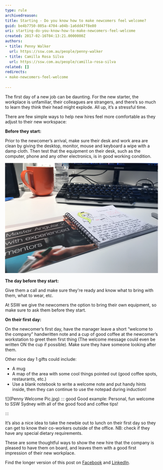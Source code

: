 ```yaml
---
type: rule
archivedreason: 
title: Starting - Do you know how to make newcomers feel welcome?
guid: be4b7750-805a-4704-a04b-1a6dd47f8e80
uri: starting-do-you-know-how-to-make-newcomers-feel-welcome
created: 2017-02-16T04:13:21.0000000Z
authors:
- title: Penny Walker
  url: https://ssw.com.au/people/penny-walker
- title: Camilla Rosa Silva
  url: https://ssw.com.au/people/camilla-rosa-silva
related: []
redirects:
- make-newcomers-feel-welcome

---
```


The first day of a new job can be daunting.  For the new starter, the workplace is unfamiliar, their colleagues are strangers, and there’s so much to learn they think their head might explode. All up, it’s a stressful time.

There are few simple ways to help new hires feel more comfortable as they adjust to their new workspace:

<!--endintro-->

**Before they start:**

Prior to the newcomer’s arrival, make sure their desk and work area are clean by giving the desktop, monitor, mouse and keyboard a wipe with a damp cloth. Then test that the equipment on their desk, such as the computer, phone and any other electronics, is in good working condition.

![](Welcome-Shot.jpg)

**The day before they start:**

Give them a call and make sure they're ready and know what to bring with them, what to wear, etc.

At SSW we give the newcomers the option to bring their own equipment, so make sure to ask them before they start.

**On their first day:**

On the newcomer’s first day, have the manager leave a short “welcome to the company” handwritten note and a cup of good coffee at the newcomer’s workstation to greet them first thing (The welcome message could even be written ON the cup if possible). Make sure they have someone looking after them.

Other nice day 1 gifts could include:

* A mug
* A map of the area with some cool things pointed out (good coffee spots, restaurants, etc.)
* Use a blank notebook to write a welcome note and put handy hints inside, then they can continue to use the notepad during induction!


![](Penny Welcome Pic.jpg)
::: good
Good example: Personal, fun welcome to SSW Sydney with all of the good food and coffee tips!


:::


It’s also a nice idea to take the newbie out to lunch on their first day so they can get to know their co-workers outside of the office. NB: check if they have any special dietary requirements.

These are some thoughtful ways to show the new hire that the company is pleased to have them on board, and leaves them with a good first impression of their new workplace.









Find the longer version of this post on [Facebook](https://www.facebook.com/SSW.page/photos/pb.120920301257947.-2207520000.1569264924./3020784747938140/?type=1&theater) and [LinkedIn](https://www.linkedin.com/posts/ssw_the-1st-day-of-a-new-job-can-be-daunting-activity-6581822083670642688-DFTl).
